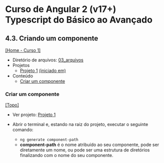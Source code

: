 # Curso de Angular 2 (v17+) Typescript do Básico ao Avançado

## 4.3. Criando um componente
[[Home - Curso 1]](../../README.md#curso-1)<br />

- Diretório de arquivos: [03_arquivos](./03_arquivos/)
- Projetos
  - [Projeto 1](./03_arquivos/proj_01/) [(iniciado em)](#criar-um-componente)
- Conteúdo
  - [Criar um componente](#criar-um-componente)

### Criar um componente
[[Topo]](#)<br />

- Ver projeto: [Projeto 1](./03_arquivos/proj_01/)

- Abrir o terminal e, estando na raiz do projeto, executar o seguinte comando:
  - `ng generate component-path`
  - **component-path** é o nome atribuído ao seu componente, pode ser diretamente um nome, ou pode ser uma estrutura de diretórios finalizando com o nome do seu componente.
